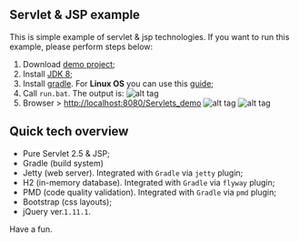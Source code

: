  
## Servlet & JSP example
This is simple example of servlet & jsp technologies.
If you want to run this example, please perform steps below:

1. Download [demo project](https://github.com/dgroup/Servlets_demo/archive/master.zip);
2. Install [JDK 8](http://www.oracle.com/technetwork/java/javase/downloads/jdk8-downloads-2133151.html);
2. Install [gradle](https://www.gradle.org/downloads). For **Linux OS** you can use this [guide](https://github.com/dgroup/Servlets_demo/wiki/%5BOS-Linux-Ubuntu%5D-Java-&-Gradle-installation-notes); 
3. Call `run.bat`. The output is:
![alt tag](https://raw.github.com/dgroup/Servlets_demo/master/img/server_out.png)
4. Browser > [http://localhost:8080/Servlets_demo](http://localhost:8080/Servlets_demo)
![alt tag](https://raw.github.com/dgroup/Servlets_demo/master/img/screen_1.png)
![alt tag](https://raw.github.com/dgroup/Servlets_demo/master/img/screen_2.png)

## Quick tech overview
- Pure Servlet 2.5 & JSP;
- Gradle (build system) 
- Jetty (web server). Integrated with `Gradle` via `jetty` plugin;
- H2 (in-memory database). Integrated with `Gradle` via `flyway` plugin;
- PMD (code quality validation). Integrated with `Gradle` via `pmd` plugin;
- Bootstrap (css layouts);
- jQuery ver.`1.11.1`. 

Have a fun.
